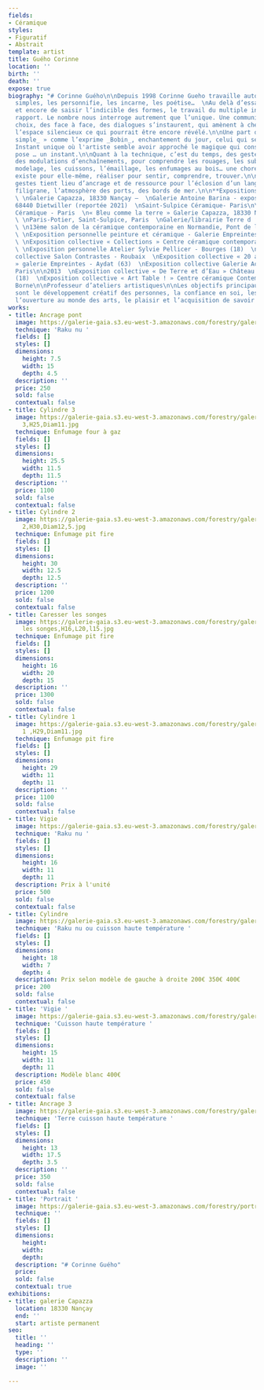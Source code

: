 ```yaml
---
fields:
- Céramique
styles:
- Figuratif
- Abstrait
template: artist
title: Guého Corinne
location: ''
birth: ''
death: ''
expose: true
biography: "# Corinne Guého\n\nDepuis 1998 Corinne Gueho travaille autour de formes
  simples, les personnifie, les incarne, les poétise…  \nAu delà d’essayer encore
  et encore de saisir l’indicible des formes, le travail du multiple induit un autre
  rapport. Le nombre nous interroge autrement que l’unique. Une communication, des
  choix, des face à face, des dialogues s’instaurent, qui amènent à chercher dans
  l’espace silencieux ce qui pourrait être encore révélé.\n\nUne part de « _l’enchantement
  simple_ » comme l’exprime _Bobin_, enchantement du jour, celui qui se donne ou pas.
  Instant unique où l'artiste semble avoir approché le magique qui consolide, et la
  pose … un instant.\n\nQuant à la technique, c’est du temps, des gestes répétés,
  des modulations d’enchaînements, pour comprendre les rouages, les subtilités. Le
  modelage, les cuissons, l’émaillage, les enfumages au bois… une chorégraphie qui
  existe pour elle-même, réaliser pour sentir, comprendre, trouver.\n\nSe saisir des
  gestes tient lieu d’ancrage et de ressource pour l’éclosion d’un langage personnel.\n\nEn
  filigrane, l’atmosphère des ports, des bords de mer.\n\n**Expositions**\n\n2020
  \ \nGalerie Capazza, 18330 Nançay –  \nGalerie Antoine Barina - exposition personnelle–
  68440 Dietwiller (reportée 2021)  \nSaint-Sulpice Céramique- Paris\n\n2019  \nSaint-Sulpice
  Céramique - Paris  \n« Bleu comme la terre » Galerie Capazza, 18330 Nançay\n\n2018
  \ \nParis-Potier, Saint-Sulpice, Paris  \nGalerie/librairie Terre d ‘Aligre, Paris
  \ \n13ème salon de la céramique contemporaine en Normandie, Pont de l’Arche (17)\n\n2016
  \ \nExposition personnelle peinture et céramique - Galerie Empreintes - Aydat (63)
  \ \nExposition collective « Collections » Centre céramique contemporaine de La Borne\n\n2015
  \ \nExposition personnelle Atelier Sylvie Pellicer - Bourges (18)  \nExposition
  collective Salon Contrastes - Roubaix  \nExposition collective « 20 ans d’Empreintes
  » galerie Empreintes - Aydat (63)  \nExposition collective Galerie AccroTerre -
  Paris\n\n2013  \nExposition collective « De Terre et d’Eau » Château d’eau de Bourges
  (18)  \nExposition collective « Art Table ! » Centre céramique Contemporaine, La
  Borne\n\nProfesseur d’ateliers artistiques\n\nLes objectifs principaux de ces ateliers
  sont le développement créatif des personnes, la confiance en soi, les échanges et
  l’ouverture au monde des arts, le plaisir et l’acquisition de savoir et savoir-faire."
works:
- title: Ancrage pont
  image: https://galerie-gaia.s3.eu-west-3.amazonaws.com/forestry/galerie-gaia-gueho-corinne-ancrages.JPG
  technique: 'Raku nu '
  fields: []
  styles: []
  dimensions:
    height: 7.5
    width: 15
    depth: 4.5
  description: ''
  price: 250
  sold: false
  contextual: false
- title: Cylindre 3
  image: https://galerie-gaia.s3.eu-west-3.amazonaws.com/forestry/galerie-gaia-guého-cylindre
    3,H25,Diam11.jpg
  technique: Enfumage four à gaz
  fields: []
  styles: []
  dimensions:
    height: 25.5
    width: 11.5
    depth: 11.5
  description: ''
  price: 1100
  sold: false
  contextual: false
- title: Cylindre 2
  image: https://galerie-gaia.s3.eu-west-3.amazonaws.com/forestry/galerie-gaia-guého-cylindre
    2,H30,Diam12,5.jpg
  technique: Enfumage pit fire
  fields: []
  styles: []
  dimensions:
    height: 30
    width: 12.5
    depth: 12.5
  description: ''
  price: 1200
  sold: false
  contextual: false
- title: Caresser les songes
  image: https://galerie-gaia.s3.eu-west-3.amazonaws.com/forestry/galerie-gaia-guého-Caresser
    les songes,H16,L20,l15.jpg
  technique: Enfumage pit fire
  fields: []
  styles: []
  dimensions:
    height: 16
    width: 20
    depth: 15
  description: ''
  price: 1300
  sold: false
  contextual: false
- title: Cylindre 1
  image: https://galerie-gaia.s3.eu-west-3.amazonaws.com/forestry/galerie-gaia-guého-cylindre
    1 ,H29,Diam11.jpg
  technique: Enfumage pit fire
  fields: []
  styles: []
  dimensions:
    height: 29
    width: 11
    depth: 11
  description: ''
  price: 1100
  sold: false
  contextual: false
- title: Vigie
  image: https://galerie-gaia.s3.eu-west-3.amazonaws.com/forestry/galerie-gaia-gueho-corinne-vigies-2.JPG
  technique: 'Raku nu '
  fields: []
  styles: []
  dimensions:
    height: 16
    width: 11
    depth: 11
  description: Prix à l'unité
  price: 500
  sold: false
  contextual: false
- title: Cylindre
  image: https://galerie-gaia.s3.eu-west-3.amazonaws.com/forestry/galerie-gaia-gueho-corinne-cycindres.JPG
  technique: 'Raku nu ou cuisson haute température '
  fields: []
  styles: []
  dimensions:
    height: 18
    width: 7
    depth: 4
  description: Prix selon modèle de gauche à droite 200€ 350€ 400€
  price: 200
  sold: false
  contextual: false
- title: 'Vigie '
  image: https://galerie-gaia.s3.eu-west-3.amazonaws.com/forestry/galerie-gaia-gueho-corinne-vigies-haute-t.JPG
  technique: 'Cuisson haute température '
  fields: []
  styles: []
  dimensions:
    height: 15
    width: 11
    depth: 11
  description: Modèle blanc 400€
  price: 450
  sold: false
  contextual: false
- title: Ancrage 3
  image: https://galerie-gaia.s3.eu-west-3.amazonaws.com/forestry/galerie-gaia-gueho-corinne-ancrage3.JPG
  technique: 'Terre cuisson haute température '
  fields: []
  styles: []
  dimensions:
    height: 13
    width: 17.5
    depth: 3.5
  description: ''
  price: 350
  sold: false
  contextual: false
- title: 'Portrait '
  image: https://galerie-gaia.s3.eu-west-3.amazonaws.com/forestry/portrait-corinne.JPG
  technique: ''
  fields: []
  styles: []
  dimensions:
    height: 
    width: 
    depth: 
  description: "# Corinne Guého"
  price: 
  sold: false
  contextual: true
exhibitions:
- title: galerie Capazza
  location: 18330 Nançay
  end: ''
  start: artiste permanent
seo:
  title: ''
  heading: ''
  type: ''
  description: ''
  image: ''

---
```

